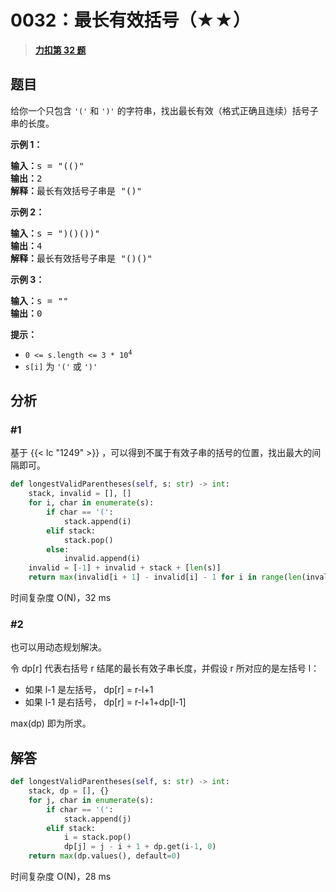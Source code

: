 # 0032：最长有效括号（★★）


> <u>**[力扣第 32 题](https://leetcode.cn/problems/longest-valid-parentheses/)**</u>

## 题目

<p>给你一个只包含 <code>'('</code> 和 <code>')'</code> 的字符串，找出最长有效（格式正确且连续）括号子串的长度。</p>



<div class="original__bRMd">
<div>
<p><strong>示例 1：</strong></p>

<pre>
<strong>输入：</strong>s = "(()"
<strong>输出：</strong>2
<strong>解释：</strong>最长有效括号子串是 "()"
</pre>

<p><strong>示例 2：</strong></p>

<pre>
<strong>输入：</strong>s = ")()())"
<strong>输出：</strong>4
<strong>解释：</strong>最长有效括号子串是 "()()"
</pre>

<p><strong>示例 3：</strong></p>

<pre>
<strong>输入：</strong>s = ""
<strong>输出：</strong>0
</pre>



<p><strong>提示：</strong></p>

<ul>
<li><code>0 <= s.length <= 3 * 10<sup>4</sup></code></li>
<li><code>s[i]</code> 为 <code>'('</code> 或 <code>')'</code></li>
</ul>
</div>
</div>


## 分析 

### #1

基于 {{< lc "1249" >}} ，可以得到不属于有效子串的括号的位置，找出最大的间隔即可。

```python
def longestValidParentheses(self, s: str) -> int:
    stack, invalid = [], []
    for i, char in enumerate(s):
        if char == '(':
            stack.append(i)
        elif stack:
            stack.pop()
        else:
            invalid.append(i)
    invalid = [-1] + invalid + stack + [len(s)]
    return max(invalid[i + 1] - invalid[i] - 1 for i in range(len(invalid) - 1))
```
时间复杂度 O(N)，32 ms

### #2

也可以用动态规划解决。

令 dp[r] 代表右括号 r 结尾的最长有效子串长度，并假设 r 所对应的是左括号 l：
- 如果 l-1 是左括号， dp[r] = r-l+1
- 如果 l-1 是右括号， dp[r] = r-l+1+dp[l-1]

max(dp) 即为所求。

## 解答

```python
def longestValidParentheses(self, s: str) -> int:
    stack, dp = [], {}
    for j, char in enumerate(s):
        if char == '(':
            stack.append(j)
        elif stack:
            i = stack.pop()
            dp[j] = j - i + 1 + dp.get(i-1, 0)
    return max(dp.values(), default=0)
```
时间复杂度 O(N)，28 ms
